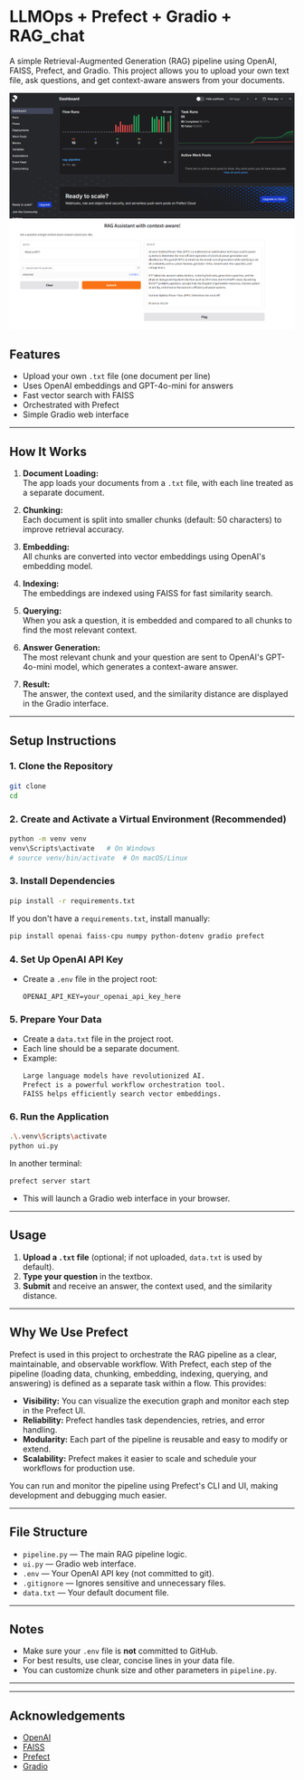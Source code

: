 # LLMOps + Prefect + Gradio + RAG_chat

A simple Retrieval-Augmented Generation (RAG) pipeline using OpenAI, FAISS, Prefect, and Gradio. This project allows you to upload your own text file, ask questions, and get context-aware answers from your documents.

![RAG_Dash](RAG_Dash.png)
![chat](Chat.png)

## Features

- Upload your own `.txt` file (one document per line)
- Uses OpenAI embeddings and GPT-4o-mini for answers
- Fast vector search with FAISS
- Orchestrated with Prefect
- Simple Gradio web interface

---

## How It Works

1. **Document Loading:**  
   The app loads your documents from a `.txt` file, with each line treated as a separate document.

2. **Chunking:**  
   Each document is split into smaller chunks (default: 50 characters) to improve retrieval accuracy.

3. **Embedding:**  
   All chunks are converted into vector embeddings using OpenAI's embedding model.

4. **Indexing:**  
   The embeddings are indexed using FAISS for fast similarity search.

5. **Querying:**  
   When you ask a question, it is embedded and compared to all chunks to find the most relevant context.

6. **Answer Generation:**  
   The most relevant chunk and your question are sent to OpenAI's GPT-4o-mini model, which generates a context-aware answer.

7. **Result:**  
   The answer, the context used, and the similarity distance are displayed in the Gradio interface.

---

## Setup Instructions

### 1. Clone the Repository

```sh
git clone 
cd 
```

### 2. Create and Activate a Virtual Environment (Recommended)

```sh
python -m venv venv
venv\Scripts\activate   # On Windows
# source venv/bin/activate  # On macOS/Linux
```

### 3. Install Dependencies

```sh
pip install -r requirements.txt
```

If you don't have a `requirements.txt`, install manually:

```sh
pip install openai faiss-cpu numpy python-dotenv gradio prefect
```

### 4. Set Up OpenAI API Key

- Create a `.env` file in the project root:
  ```
  OPENAI_API_KEY=your_openai_api_key_here
  ```

### 5. Prepare Your Data

- Create a `data.txt` file in the project root.
- Each line should be a separate document.
- Example:
  ```
  Large language models have revolutionized AI.
  Prefect is a powerful workflow orchestration tool.
  FAISS helps efficiently search vector embeddings.
  ```

### 6. Run the Application

```sh
.\.venv\Scripts\activate
python ui.py

```
In another terminal:
```sh
prefect server start

```

- This will launch a Gradio web interface in your browser.

---

## Usage

1. **Upload a `.txt` file** (optional; if not uploaded, `data.txt` is used by default).
2. **Type your question** in the textbox.
3. **Submit** and receive an answer, the context used, and the similarity distance.

---

## Why We Use Prefect

Prefect is used in this project to orchestrate the RAG pipeline as a clear, maintainable, and observable workflow. With Prefect, each step of the pipeline (loading data, chunking, embedding, indexing, querying, and answering) is defined as a separate task within a flow. This provides:

- **Visibility:** You can visualize the execution graph and monitor each step in the Prefect UI.
- **Reliability:** Prefect handles task dependencies, retries, and error handling.
- **Modularity:** Each part of the pipeline is reusable and easy to modify or extend.
- **Scalability:** Prefect makes it easier to scale and schedule your workflows for production use.

You can run and monitor the pipeline using Prefect's CLI and UI, making development and debugging much easier.

---

## File Structure

- `pipeline.py` — The main RAG pipeline logic.
- `ui.py` — Gradio web interface.
- `.env` — Your OpenAI API key (not committed to git).
- `.gitignore` — Ignores sensitive and unnecessary files.
- `data.txt` — Your default document file.

---

## Notes

- Make sure your `.env` file is **not** committed to GitHub.
- For best results, use clear, concise lines in your data file.
- You can customize chunk size and other parameters in `pipeline.py`.

---


---

## Acknowledgements

- [OpenAI](https://openai.com/)
- [FAISS](https://github.com/facebookresearch/faiss)
- [Prefect](https://www.prefect.io/)
- [Gradio](https://www.gradio.app/)
